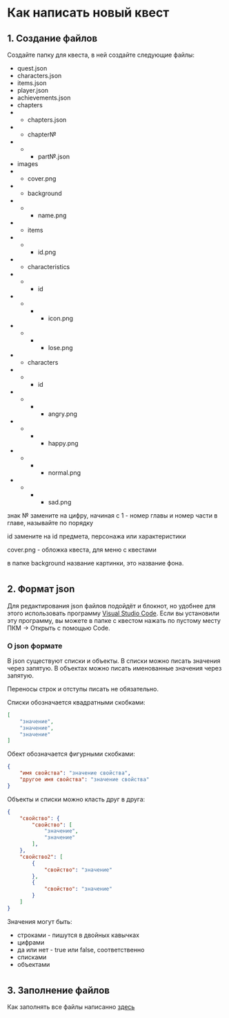 # Как написать новый квест
## 1. Создание файлов
Создайте папку для квеста, в ней создайте следующие файлы:
- quest.json
- characters.json
- items.json
- player.json
- achievements.json
- chapters
- - chapters.json
- - chapter№
- - - part№.json
- images
- - cover.png
- - background
- - - name.png
- - items
- - - id.png
- - characteristics
- - - id
- - - - icon.png
- - - - lose.png
- - characters
- - - id
- - - - angry.png
- - - - happy.png
- - - - normal.png
- - - - sad.png

знак № замените на цифру, начиная с 1 - номер главы и номер части в главе, называйте по порядку

id замените на id предмета, персонажа или характеристики

cover.png - обложка квеста, для меню с квестами

в папке background название картинки, это название фона.

#

## 2. Формат json
Для редактирования json файлов подойдёт и блокнот, но удобнее для этого использовать программу [Visual Studio Code](https://code.visualstudio.com/). Если вы установили эту программу, вы можете в папке с квестом нажать по пустому месту ПКМ -> Открыть с помощью Code.

### О json формате
В json существуют списки и объекты. В списки можно писать значения через запятую. В объектах можно писать именованные значения через запятую.

Переносы строк и отступы писать не обязательно.

Списки обозначается квадратными скобками:
``` json
[
	"значение",
	"значение",
	"значение"
]
```

Обект обозначается фигурными скобками:
``` json
{
	"имя свойства": "значение свойства",
	"другое имя свойства": "значение свойства"
}
```

Объекты и списки можно класть друг в друга:
``` json
{
	"свойство": {
		"свойство": [
			"значение",
			"значение"
		],
	},
	"свойство2": [
		{
			"свойство": "значение"
		},
		{
			"свойство": "значение"
		}
	]
}
```
Значения могут быть:
- строками - пишутся в двойных кавычках
- цифрами
- да или нет - true или false, соответственно
- списками
- объектами

#

## 3. Заполнение файлов
Как заполнять все файлы написанно [здесь](https://github.com/MixelTe/TextStoryGame/blob/master/docs/questStructure.md)